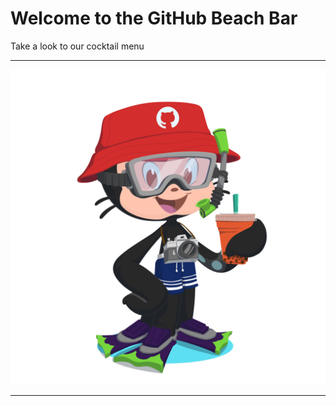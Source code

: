 # Welcome to the GitHub Beach Bar

Take a look to our cocktail menu


---

![](img/mona-summer.png)

---